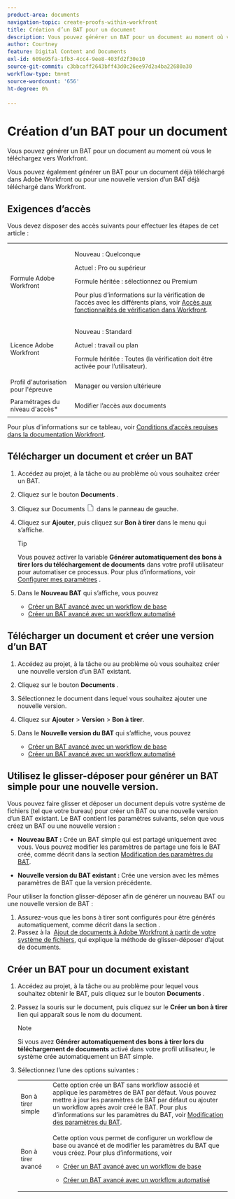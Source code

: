 ```yaml
---
product-area: documents
navigation-topic: create-proofs-within-workfront
title: Création d’un BAT pour un document
description: Vous pouvez générer un BAT pour un document au moment où vous le téléchargez vers Workfront. Vous pouvez également générer un BAT pour un document déjà téléchargé dans Adobe Workfront ou pour une nouvelle version d’un BAT déjà téléchargé dans Workfront.
author: Courtney
feature: Digital Content and Documents
exl-id: 609e95fa-1fb3-4cc4-9ee8-403fd2f30e10
source-git-commit: c3bbcaff2643bff43d0c26ee97d2a4ba22680a30
workflow-type: tm+mt
source-wordcount: '656'
ht-degree: 0%

---
```


# Création d’un BAT pour un document

Vous pouvez générer un BAT pour un document au moment où vous le téléchargez vers Workfront.

Vous pouvez également générer un BAT pour un document déjà téléchargé dans Adobe Workfront ou pour une nouvelle version d’un BAT déjà téléchargé dans Workfront.

<!--
If a proof fails to generate after following the steps described in the following sections, see [Troubleshoot proof creation failures](../../../review-and-approve-work/proofing/tips-tricks-and-troubleshooting/troubleshooting-proof-creation-failures.md).
-->

## Exigences d’accès

Vous devez disposer des accès suivants pour effectuer les étapes de cet article :

<table style="table-layout:auto"> 
 <col> 
 <col> 
 <tbody> 
  <tr> 
   <td role="rowheader">Formule Adobe Workfront</td> 
   <td> 
   <p>Nouveau : Quelconque </p>
   <p>Actuel : Pro ou supérieur</p> <p>Formule héritée : sélectionnez ou Premium</p> <p>Pour plus d’informations sur la vérification de l’accès avec les différents plans, voir <a href="/help/quicksilver/administration-and-setup/manage-workfront/configure-proofing/access-to-proofing-functionality.md" class="MCXref xref">Accès aux fonctionnalités de vérification dans Workfront</a>.</p> </td> 
  </tr> 
  <tr> 
   <td role="rowheader">Licence Adobe Workfront</td> 
   <td> 
   <p>Nouveau : Standard</p>
   <p>Actuel : travail ou plan</p> <p>Formule héritée : Toutes (la vérification doit être activée pour l’utilisateur).</p> </td> 
  </tr> 
  <tr> 
   <td role="rowheader">Profil d'autorisation pour l'épreuve </td> 
   <td>Manager ou version ultérieure</td> 
  </tr> 
  <tr> 
   <td role="rowheader">Paramétrages du niveau d'accès*</td> 
   <td> <p>Modifier l’accès aux documents</p> </td> 
  </tr> 
 </tbody> 
</table>

Pour plus d’informations sur ce tableau, voir [Conditions d’accès requises dans la documentation Workfront](/help/quicksilver/administration-and-setup/add-users/access-levels-and-object-permissions/access-level-requirements-in-documentation.md).

## Télécharger un document et créer un BAT

1. Accédez au projet, à la tâche ou au problème où vous souhaitez créer un BAT.
1. Cliquez sur le bouton **Documents** .
1. Cliquez sur Documents ![](assets/document-icon.png) dans le panneau de gauche.
1. Cliquez sur **Ajouter**, puis cliquez sur **Bon à tirer** dans le menu qui s’affiche.

   >[!TIP]
   >
   >Vous pouvez activer la variable **Générer automatiquement des bons à tirer lors du téléchargement de documents** dans votre profil utilisateur pour automatiser ce processus. Pour plus d’informations, voir [Configurer mes paramètres](../../../workfront-basics/manage-your-account-and-profile/configuring-your-user-profile/configure-my-settings.md) .

1. Dans le **Nouveau BAT** qui s’affiche, vous pouvez

   * [Créer un BAT avancé avec un workflow de base](../../../review-and-approve-work/proofing/creating-proofs-within-workfront/configure-basic-proof-workflow.md)
   * [Créer un BAT avancé avec un workflow automatisé](../../../review-and-approve-work/proofing/creating-proofs-within-workfront/create-automated-proof-workflow.md)

## Télécharger un document et créer une version d’un BAT

1. Accédez au projet, à la tâche ou au problème où vous souhaitez créer une nouvelle version d’un BAT existant.
1. Cliquez sur le bouton **Documents** .
1. Sélectionnez le document dans lequel vous souhaitez ajouter une nouvelle version.
1. Cliquez sur **Ajouter** > **Version** > **Bon à tirer**.
1. Dans le **Nouvelle version du BAT** qui s’affiche, vous pouvez

   * [Créer un BAT avancé avec un workflow de base](../../../review-and-approve-work/proofing/creating-proofs-within-workfront/configure-basic-proof-workflow.md)
   * [Créer un BAT avancé avec un workflow automatisé](../../../review-and-approve-work/proofing/creating-proofs-within-workfront/create-automated-proof-workflow.md)

## Utilisez le glisser-déposer pour générer un BAT simple pour une nouvelle version.

Vous pouvez faire glisser et déposer un document depuis votre système de fichiers (tel que votre bureau) pour créer un BAT ou une nouvelle version d’un BAT existant. Le BAT contient les paramètres suivants, selon que vous créez un BAT ou une nouvelle version :

* **Nouveau BAT :** Crée un BAT simple qui est partagé uniquement avec vous. Vous pouvez modifier les paramètres de partage une fois le BAT créé, comme décrit dans la section [Modification des paramètres du BAT](../../../review-and-approve-work/proofing/managing-proofs-within-workfront/edit-proof-settings.md).

* **Nouvelle version du BAT existant :** Crée une version avec les mêmes paramètres de BAT que la version précédente.

Pour utiliser la fonction glisser-déposer afin de générer un nouveau BAT ou une nouvelle version de BAT :

1. Assurez-vous que les bons à tirer sont configurés pour être générés automatiquement, comme décrit dans la section .
1. Passez à la  [Ajout de documents à Adobe Workfront à partir de votre système de fichiers](../../../documents/adding-documents-to-workfront/add-documents-from-file-system.md), qui explique la méthode de glisser-déposer d’ajout de documents. 

## Créer un BAT pour un document existant

1. Accédez au projet, à la tâche ou au problème pour lequel vous souhaitez obtenir le BAT, puis cliquez sur le bouton **Documents** .
1. Passez la souris sur le document, puis cliquez sur le **Créer un bon à tirer** lien qui apparaît sous le nom du document.

   >[!NOTE]
   >
   >Si vous avez **Générer automatiquement des bons à tirer lors du téléchargement de documents** activé dans votre profil utilisateur, le système crée automatiquement un BAT simple.

1. Sélectionnez l’une des options suivantes :

   <table style="table-layout:auto"> 
    <col> 
    <col> 
    <tbody> 
     <tr> 
      <td role="rowheader">Bon à tirer simple</td> 
      <td>Cette option crée un BAT sans workflow associé et applique les paramètres de BAT par défaut. Vous pouvez mettre à jour les paramètres de BAT par défaut ou ajouter un workflow après avoir créé le BAT. Pour plus d’informations sur les paramètres du BAT, voir <a href="../../../review-and-approve-work/proofing/managing-proofs-within-workfront/edit-proof-settings.md" class="MCXref xref">Modification des paramètres du BAT</a>.</td> 
     </tr> 
     <tr> 
      <td role="rowheader">Bon à tirer avancé</td> 
      <td> <p>Cette option vous permet de configurer un workflow de base ou avancé et de modifier les paramètres du BAT que vous créez. Pour plus d’informations, voir </p> 
       <ul> 
        <li> <p><a href="../../../review-and-approve-work/proofing/creating-proofs-within-workfront/configure-basic-proof-workflow.md" class="MCXref xref">Créer un BAT avancé avec un workflow de base</a> </p> </li> 
        <li> <p><a href="../../../review-and-approve-work/proofing/creating-proofs-within-workfront/create-automated-proof-workflow.md" class="MCXref xref">Créer un BAT avancé avec un workflow automatisé</a> </p> </li> 
       </ul> </td> 
     </tr> 
    </tbody> 
   </table>
